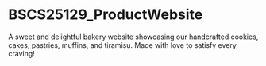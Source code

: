 # BSCS25129_ProductWebsite
A sweet and delightful bakery website showcasing our handcrafted cookies, cakes, pastries, muffins, and tiramisu. Made with love to satisfy every craving!
